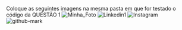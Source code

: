 Coloque as seguintes imagens na mesma pasta em que for testado o código da QUESTÃO 1
![Minha_Foto](https://github.com/user-attachments/assets/c667b00e-d452-4f29-af9e-8f1066a863d2)
![Linkedin1](https://github.com/user-attachments/assets/7884094e-8eac-41bf-a864-357bc7e15685)
![Instagram](https://github.com/user-attachments/assets/275036a7-4d71-4589-8364-02122837b423)
![github-mark](https://github.com/user-attachments/assets/c8722de5-9423-4753-a3c9-dc5cd567b0dd)
